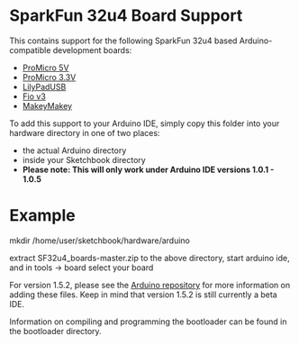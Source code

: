 SparkFun 32u4 Board Support
===========================

This contains support for the following SparkFun 32u4 based Arduino-compatible development boards:
* [ProMicro 5V](https://www.sparkfun.com/products/11098)
* [ProMicro 3.3V](https://www.sparkfun.com/products/10999)
* [LilyPadUSB](https://www.sparkfun.com/products/11190)
* [Fio v3](https://www.sparkfun.com/products/11520)
* [MakeyMakey](https://www.sparkfun.com/products/11511)


To add this support to your Arduino IDE, simply copy this folder into your hardware directory in one of two
places:
* the actual Arduino directory
* inside your Sketchbook directory
* **Please note: This will only work under Arduino IDE versions 1.0.1 - 1.0.5**

Example 
=======

mkdir /home/user/sketchbook/hardware/arduino

extract SF32u4_boards-master.zip to the above directory, start arduino ide, and in tools -> board select your board


For version 1.5.2, please see the [Arduino repository](https://github.com/arduino/Arduino/wiki/Arduino-IDE-1.5---3rd-party-Hardware-specification) for more information on adding these files.
Keep in mind that version 1.5.2 is still currently a beta IDE. 

Information on compiling and programming the bootloader can be found in the bootloader directory.

